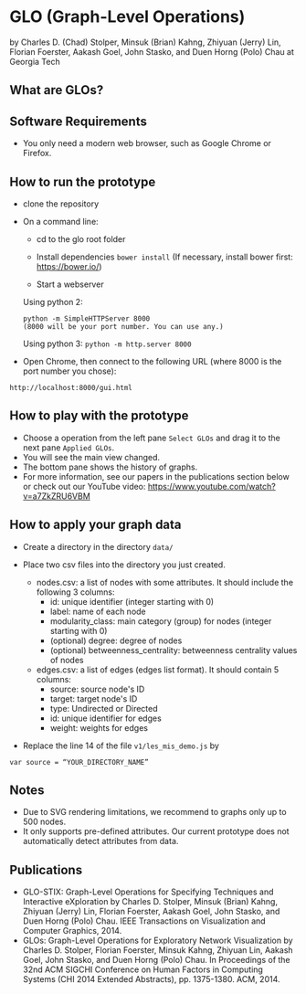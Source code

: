 # GLO (Graph-Level Operations)
by Charles D. (Chad) Stolper, Minsuk (Brian) Kahng, Zhiyuan (Jerry) Lin, Florian Foerster, Aakash Goel, John Stasko, and Duen Horng (Polo) Chau at Georgia Tech


## What are GLOs?



## Software Requirements

* You only need a modern web browser, such as Google Chrome or Firefox.
 

## How to run the prototype

* clone the repository

* On a command line:
    * cd to the glo root folder

    * Install dependencies
    ```bower install```
    (If necessary, install bower first: https://bower.io/)

    * Start a webserver

    Using python 2:
    ```
    python -m SimpleHTTPServer 8000 
    (8000 will be your port number. You can use any.)
    ```
    Using python 3:
    ```python -m http.server 8000```

* Open Chrome, then connect to the following URL (where 8000 is the port number you chose):
```
http://localhost:8000/gui.html
```


## How to play with the prototype
* Choose a operation from the left pane `Select GLOs` and drag it to the next pane `Applied GLOs`.
* You will see the main view changed. 
* The bottom pane shows the history of graphs.
* For more information, see our papers in the publications section below or check out our YouTube video: https://www.youtube.com/watch?v=a7ZkZRU6VBM


## How to apply your graph data
* Create a directory in the directory `data/`
* Place two csv files into the directory you just created.
  * nodes.csv: a list of nodes with some attributes. It should include the following 3 columns:
    * id: unique identifier (integer starting with 0)
    * label: name of each node
    * modularity_class: main category (group) for nodes (integer starting with 0)
    * (optional) degree: degree of nodes
    * (optional) betweenness_centrality: betweenness centrality values of nodes
  * edges.csv: a list of edges (edges list format). It should contain 5 columns: 
    * source: source node's ID
    * target: target node's ID 
    * type: Undirected or Directed
    * id: unique identifier for edges
    * weight: weights for edges

* Replace the line 14 of the file `v1/les_mis_demo.js` by 
```
var source = “YOUR_DIRECTORY_NAME”
```

## Notes
* Due to SVG rendering limitations, we recommend to graphs only up to 500 nodes.
* It only supports pre-defined attributes. Our current prototype does not automatically detect attributes from data.


## Publications
* GLO-STIX: Graph-Level Operations for Specifying Techniques and Interactive eXploration by Charles D. Stolper, Minsuk (Brian) Kahng, Zhiyuan (Jerry) Lin, Florian Foerster, Aakash Goel, John Stasko, and Duen Horng (Polo) Chau. IEEE Transactions on Visualization and Computer Graphics, 2014.
* GLOs: Graph-Level Operations for Exploratory Network Visualization by Charles D. Stolper, Florian Foerster, Minsuk Kahng, Zhiyuan Lin, Aakash Goel, John Stasko, and Duen Horng (Polo) Chau. 
In Proceedings of the 32nd ACM SIGCHI Conference on Human Factors in Computing Systems (CHI 2014 Extended Abstracts), pp. 1375-1380. ACM, 2014.
